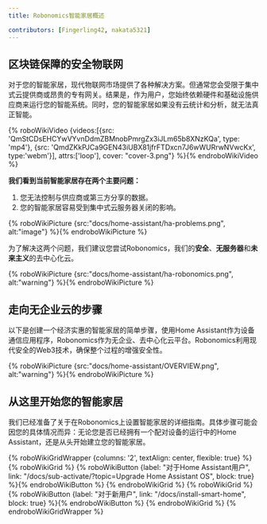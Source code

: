 ```yaml
---
title: Robonomics智能家居概述

contributors: [Fingerling42, nakata5321]
---
```


## 区块链保障的安全物联网

对于您的智能家居，现代物联网市场提供了各种解决方案。但通常您会受限于集中式云提供商或昂贵的专有网关。结果是，作为用户，您始终依赖硬件和基础设施供应商来运行您的智能系统。同时，您的智能家居如果没有云统计和分析，就无法真正智能。

{% roboWikiVideo {videos:[{src: 'QmStCDsEHCYwVYvnDdmZBMnobPmrgZx3iJLm65b8XNzKQa', type: 'mp4'}, {src: 'QmdZKkPJCa9GEN43iUBX81jfrFTDxcn7J6wWURrwNVwcKx', type:'webm'}], attrs:['loop'], cover: "cover-3.png"} %}{% endroboWikiVideo %}

**我们看到当前智能家居存在两个主要问题：**

1. 您无法控制与供应商或第三方分享的数据。
2. 您的智能家居容易受到集中式云服务器关闭的影响。

{% roboWikiPicture {src:"docs/home-assistant/ha-problems.png", alt:"image"} %}{% endroboWikiPicture %}

为了解决这两个问题，我们建议您尝试Robonomics，我们的**安全**、**无服务器**和**未来主义**的去中心化云。

{% roboWikiPicture {src:"docs/home-assistant/ha-robonomics.png", alt:"warning"} %}{% endroboWikiPicture %}

## 走向无企业云的步骤

以下是创建一个经济实惠的智能家居的简单步骤，使用Home Assistant作为设备通信应用程序，Robonomics作为无企业、去中心化云平台。Robonomics利用现代安全的Web3技术，确保整个过程的增强安全性。

{% roboWikiPicture {src:"docs/home-assistant/OVERVIEW.png", alt:"warning"} %}{% endroboWikiPicture %}

## 从这里开始您的智能家居

我们已经准备了关于在Robonomics上设置智能家居的详细指南。具体步骤可能会因您的具体情况而异：无论您是否已经拥有一个配对设备的运行中的Home Assistant，还是从头开始建立您的智能家居。

{% roboWikiGridWrapper {columns: '2', textAlign: center, flexible: true} %}
	{% roboWikiGrid %} 	{% roboWikiButton {label: "对于Home Assistant用户", link: "/docs/sub-activate/?topic=Upgrade Home Assistant OS", block: true} %}{% endroboWikiButton %} {% endroboWikiGrid %}
	{% roboWikiGrid %} 	{% roboWikiButton {label: "对于新用户", link: "/docs/install-smart-home", block: true} %}{% endroboWikiButton %} {% endroboWikiGrid %}
{% endroboWikiGridWrapper %}